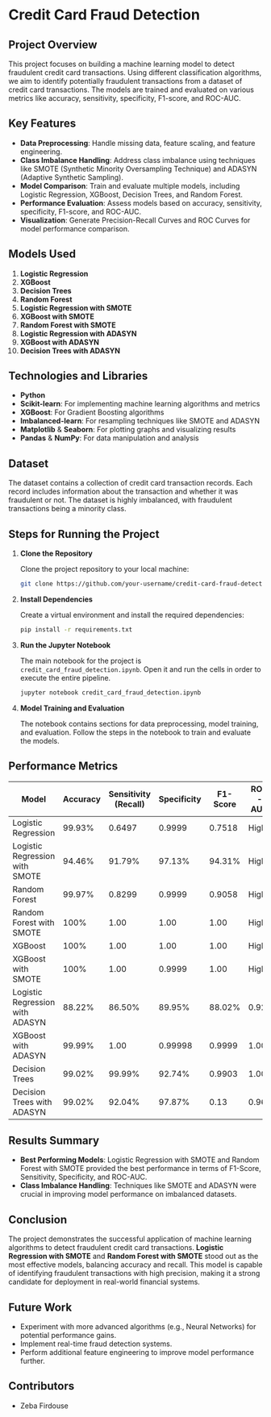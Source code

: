
# Credit Card Fraud Detection

## Project Overview

This project focuses on building a machine learning model to detect fraudulent credit card transactions. Using different classification algorithms, we aim to identify potentially fraudulent transactions from a dataset of credit card transactions. The models are trained and evaluated on various metrics like accuracy, sensitivity, specificity, F1-score, and ROC-AUC.

## Key Features

- **Data Preprocessing**: Handle missing data, feature scaling, and feature engineering.
- **Class Imbalance Handling**: Address class imbalance using techniques like SMOTE (Synthetic Minority Oversampling Technique) and ADASYN (Adaptive Synthetic Sampling).
- **Model Comparison**: Train and evaluate multiple models, including Logistic Regression, XGBoost, Decision Trees, and Random Forest.
- **Performance Evaluation**: Assess models based on accuracy, sensitivity, specificity, F1-score, and ROC-AUC.
- **Visualization**: Generate Precision-Recall Curves and ROC Curves for model performance comparison.

## Models Used

1. **Logistic Regression**
2. **XGBoost**
3. **Decision Trees**
4. **Random Forest**
5. **Logistic Regression with SMOTE**
6. **XGBoost with SMOTE**
7. **Random Forest with SMOTE**
8. **Logistic Regression with ADASYN**
9. **XGBoost with ADASYN**
10. **Decision Trees with ADASYN**

## Technologies and Libraries

- **Python**
- **Scikit-learn**: For implementing machine learning algorithms and metrics
- **XGBoost**: For Gradient Boosting algorithms
- **Imbalanced-learn**: For resampling techniques like SMOTE and ADASYN
- **Matplotlib** & **Seaborn**: For plotting graphs and visualizing results
- **Pandas** & **NumPy**: For data manipulation and analysis

## Dataset

The dataset contains a collection of credit card transaction records. Each record includes information about the transaction and whether it was fraudulent or not. The dataset is highly imbalanced, with fraudulent transactions being a minority class.

## Steps for Running the Project

1. **Clone the Repository**

   Clone the project repository to your local machine:

   ```bash
   git clone https://github.com/your-username/credit-card-fraud-detection.git
   ```

2. **Install Dependencies**

   Create a virtual environment and install the required dependencies:

   ```bash
   pip install -r requirements.txt
   ```

3. **Run the Jupyter Notebook**

   The main notebook for the project is `credit_card_fraud_detection.ipynb`. Open it and run the cells in order to execute the entire pipeline.

   ```bash
   jupyter notebook credit_card_fraud_detection.ipynb
   ```

4. **Model Training and Evaluation**

   The notebook contains sections for data preprocessing, model training, and evaluation. Follow the steps in the notebook to train and evaluate the models.

## Performance Metrics

| Model                            | Accuracy | Sensitivity (Recall) | Specificity | F1-Score | ROC-AUC |
|----------------------------------|----------|----------------------|-------------|----------|---------|
| Logistic Regression              | 99.93%   | 0.6497               | 0.9999      | 0.7518   | High    |
| Logistic Regression with SMOTE   | 94.46%   | 91.79%               | 97.13%      | 94.31%   | High    |
| Random Forest                    | 99.97%   | 0.8299               | 0.9999      | 0.9058   | High    |
| Random Forest with SMOTE         | 100%     | 1.00                 | 1.00        | 1.00     | High    |
| XGBoost                          | 100%     | 1.00                 | 1.00        | 1.00     | High    |
| XGBoost with SMOTE               | 100%     | 1.00                 | 0.9999      | 1.00     | High    |
| Logistic Regression with ADASYN  | 88.22%   | 86.50%               | 89.95%      | 88.02%   | 0.92    |
| XGBoost with ADASYN              | 99.99%   | 1.00                 | 0.99998     | 0.9999   | 1.00    |
| Decision Trees                   | 99.02%   | 99.99%               | 92.74%      | 0.9903   | 1.00    |
| Decision Trees with ADASYN       | 99.02%   | 92.04%               | 97.87%      | 0.13     | 0.96    |

## Results Summary

- **Best Performing Models**: Logistic Regression with SMOTE and Random Forest with SMOTE provided the best performance in terms of F1-Score, Sensitivity, Specificity, and ROC-AUC.
- **Class Imbalance Handling**: Techniques like SMOTE and ADASYN were crucial in improving model performance on imbalanced datasets.

## Conclusion

The project demonstrates the successful application of machine learning algorithms to detect fraudulent credit card transactions. **Logistic Regression with SMOTE** and **Random Forest with SMOTE** stood out as the most effective models, balancing accuracy and recall. This model is capable of identifying fraudulent transactions with high precision, making it a strong candidate for deployment in real-world financial systems.

## Future Work

- Experiment with more advanced algorithms (e.g., Neural Networks) for potential performance gains.
- Implement real-time fraud detection systems.
- Perform additional feature engineering to improve model performance further.


## Contributors
  - Zeba Firdouse
